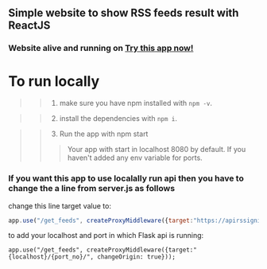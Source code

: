 ## Simple website to show RSS feeds result with ReactJS

### Website alive and running on [Try this app now!](http://feeds.bbci.co.uk/news/rss.xml)

# To run locally

>> 1) make sure you have npm installed with 
>> `npm -v`.

>> 2) install the dependencies with `npm i`.

>> 3) Run the app with npm start
>>> Your app with start in localhost 8080 by default. If you haven't added any env variable for ports.

### If you want this app to use localally run api then you have to change the a line from server.js as follows 

change this line target value to:
```javascript 
app.use("/get_feeds", createProxyMiddleware({target:"https://apirssignite.herokuapp.com", changeOrigin: true}));
```

to add your localhost and port in which Flask api is running:
```javascipt
app.use("/get_feeds", createProxyMiddleware({target:"{localhost}/{port_no}/", changeOrigin: true}));
```